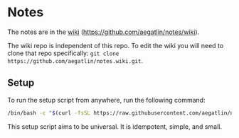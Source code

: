 # Notes

The notes are in the [wiki](https://github.com/aegatlin/notes/wiki) (https://github.com/aegatlin/notes/wiki).

The wiki repo is independent of this repo. To edit the wiki you will need to clone that repo specifically: `git clone https://github.com/aegatlin/notes.wiki.git`.

## Setup

To run the setup script from anywhere, run the following command:

```bash
/bin/bash -c "$(curl -fsSL https://raw.githubusercontent.com/aegatlin/notes/master/setup.sh)"
```

This setup script aims to be universal. It is idempotent, simple, and small.
